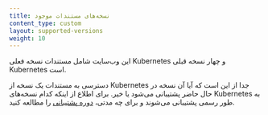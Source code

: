 ```yaml
---
title: نسخه‌های مستندات موجود
content_type: custom
layout: supported-versions
weight: 10
---
```


این وب‌سایت شامل مستندات نسخه فعلی Kubernetes و چهار نسخه قبلی Kubernetes است.

دسترسی به مستندات یک نسخه از Kubernetes جدا از این است که آیا آن نسخه در حال حاضر پشتیبانی می‌شود یا خیر.
برای اطلاع از اینکه کدام نسخه‌های Kubernetes به طور رسمی پشتیبانی می‌شوند و برای چه مدتی، [دوره پشتیبانی](/releases/patch-releases/#support-period) را مطالعه کنید.

